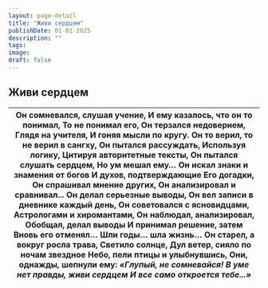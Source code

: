 ```yaml
---
layout: page-detail
title: "Живи сердцем"
publishDate: 01-01-2025
description: ""
tags:
image:
draft: false
---
```


## Живи сердцем
| Он сомневался, слушая учение,  И ему казалось, что он то понимал,  То не понимал его,  Он терзался недоверием,  Глядя на учителя,  И гоняя мысли по кругу.  Он то верил, то не верил в сангху,  Он пытался рассуждать,  Используя логику,  Цитируя авторитетные тексты,  Он пытался слушать сердцем,  Но ум мешал ему…  Он искал знаки и знамения от богов  И духов, подтверждающие  Его догадки,  Он спрашивал мнение других,  Он анализировал и сравнивал...  Он делал серьезные выводы,  Он вел записи в дневнике каждый день,  Он советовался с ясновидцами,  Астрологами и хиромантами,  Он наблюдал, анализировал,  Обобщал, делал выводы  И принимал решение, затем  Вновь его отменял…  Шли годы… шла жизнь…  Он старел, а вокруг росла трава,  Светило солнце,  Дул ветер, сияло по ночам звездное  Небо, пели птицы и улыбнувшись,  Они, однажды, шепнули ему:   **_«Глупый, не сомневайся!_**   **_В уме нет правды,_** **_живи сердцем_**   **_И все само откроется тебе...»_** |
| ------------------------------------------------------------------------------------------------------------------------------------------------------------------------------------------------------------------------------------------------------------------------------------------------------------------------------------------------------------------------------------------------------------------------------------------------------------------------------------------------------------------------------------------------------------------------------------------------------------------------------------------------------------------------------------------------------------------------------------------------------------------------------------------------------------------------------------------------------------------------------------------------------------------------------------------------------------------------------------------- |
  
  
